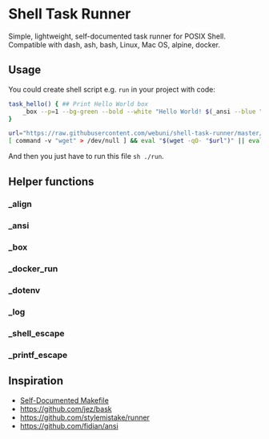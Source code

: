 Shell Task Runner
=================

Simple, lightweight, self-documented task runner for POSIX Shell.
Compatible with dash, ash, bash, Linux, Mac OS, alpine, docker.

Usage
-----

You could create shell script e.g. `run` in your project with code:

```bash
task_hello() { ## Print Hello World box
    _box --p=1 --bg-green --bold --white "Hello World! $(_ansi --blue "🌍")"
}

url="https://raw.githubusercontent.com/webuni/shell-task-runner/master/runner"
[ command -v "wget" > /dev/null ] && eval "$(wget -qO- "$url")" || eval "$(curl "$url")"
```

And then you just have to run this file `sh ./run`.

Helper functions
----------------

### _align

### _ansi

### _box

### _docker_run

### _dotenv

### _log

### _shell_escape

### _printf_escape

Inspiration
-----------

 - [Self-Documented Makefile](https://marmelab.com/blog/2016/02/29/auto-documented-makefile.html)
 - https://github.com/jez/bask
 - https://github.com/stylemistake/runner 
 - https://github.com/fidian/ansi
